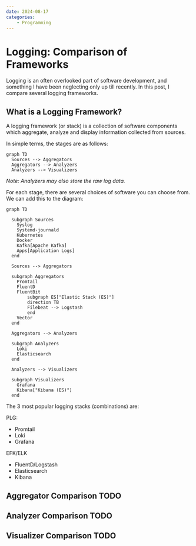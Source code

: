 ```yaml
---
date: 2024-08-17
categories:
    - Programming
---
```


# Logging: Comparison of Frameworks

Logging is an often overlooked part of software development, and something I have been neglecting only up till recently. In this post, I compare several logging frameworks.

<!-- more -->

## What is a Logging Framework?

A logging framework (or stack) is a collection of software components which aggregate, analyze and display information collected from sources.

In simple terms, the stages are as follows:

```mermaid
graph TD
  Sources --> Aggregators
  Aggregators --> Analyzers
  Analyzers --> Visualizers
```

_Note: Analyzers may also store the raw log data._

For each stage, there are several choices of software you can choose from. We can add this to the diagram:

```mermaid
graph TD

  subgraph Sources
    Syslog
    Systemd-journald
    Kubernetes
    Docker
    Kafka[Apache Kafka]
    Apps[Application Logs]
  end

  Sources --> Aggregators

  subgraph Aggregators
    Promtail
    FluentD
    FluentBit
        subgraph ES["Elastic Stack (ES)"]
        direction TB
        Filebeat --> Logstash
        end
    Vector
  end

  Aggregators --> Analyzers

  subgraph Analyzers
    Loki
    Elasticsearch
  end

  Analyzers --> Visualizers

  subgraph Visualizers
    Grafana
    Kibana["Kibana (ES)"]
  end
```

The 3 most popular logging stacks (combinations) are:

PLG:

-   Promtail
-   Loki
-   Grafana

EFK/ELK

-   FluentD/Logstash
-   Elasticsearch
-   Kibana

## Aggregator Comparison TODO

## Analyzer Comparison TODO

## Visualizer Comparison TODO
